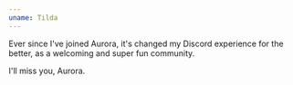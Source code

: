 ```yaml
---
uname: Tilda
---
```


Ever since I've joined Aurora, it's changed my Discord experience for the better, as a welcoming and super fun community.

I'll miss you, Aurora.